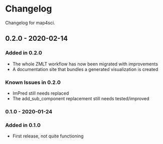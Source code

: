 # Changelog

Changelog for map4sci.

## 0.2.0 - 2020-02-14

### Added in 0.2.0

- The whole ZMLT workflow has now been migrated with improvements
- A documentation site that bundles a generated visualization is created

### Known Issues in 0.2.0

- ImPred still needs replaced
- The add_sub_component replacement still needs tested/improved

### 0.1.0 - 2020-01-24

### Added in 0.1.0

- First release, not quite functioning
